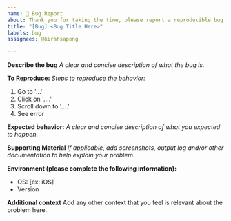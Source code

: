 ```yaml
---
name: 🐛 Bug Report
about: Thank you for taking the time, please report a reproducible bug
title: "[Bug] <Bug Title Here>"
labels: bug
assignees: @kirahsapong

---
```


**Describe the bug**
_A clear and concise description of what the bug is._

**To Reproduce:**
_Steps to reproduce the behavior:_

1. Go to '...'
2. Click on '....'
3. Scroll down to '....'
4. See error

**Expected behavior:**
_A clear and concise description of what you expected to happen._

**Supporting Material**
_If applicable, add screenshots, output log and/or other documentation to help explain your problem._

**Environment (please complete the following information):**

- OS: [ex: iOS]
- Version

**Additional context**
Add any other context that you feel is relevant about the problem here.
